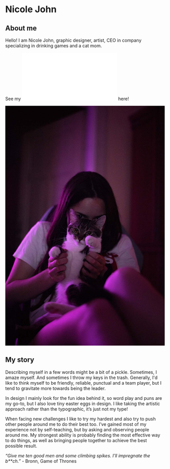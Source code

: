 # Nicole John

## About me

Hello! I am Nicole John, graphic designer, artist, CEO in company specializing in drinking games and a cat mom.

See my ![current project](case-study.md) here!

![photo of my and my cat](img/me-and-cat.jpg)

## My story

Describing myself in a few words might be a bit of a pickle. Sometimes, I amaze myself. And sometimes I throw my keys in the trash. Generally, I'd like to think myself to be friendly, reliable, punctual and a team player, but I tend to gravitate more towards being the leader.

In design I mainly look for the fun idea behind it, so word play and puns are my go-to, but I also love tiny easter eggs in design. I like taking the artistic approach rather than the typographic, it’s just not my type!

When facing new challenges I like to try my hardest and also try to push other people around me to do their best too. I’ve gained most of my experience not by self-teaching, but by asking and observing people around me. My strongest ability is probably finding the most effective way to do things, as well as bringing people together to achieve the best possible result.

*“Give me ten good men and some climbing spikes. I’ll impregnate the b**ch.”* - Bronn, Game of Thrones

